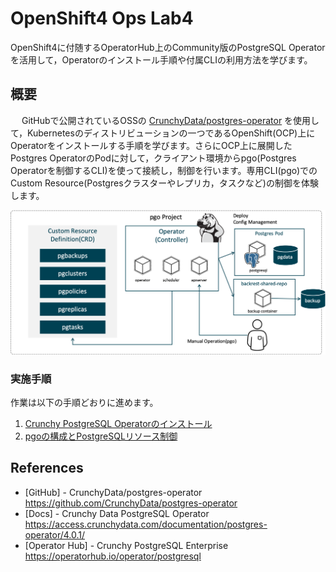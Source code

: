 

# OpenShift4 Ops Lab4
OpenShift4に付随するOperatorHub上のCommunity版のPostgreSQL Operatorを活用して，Operatorのインストール手順や付属CLIの利用方法を学びます。

## 概要
　
GitHubで公開されているOSSの [CrunchyData/postgres-operator](https://github.com/CrunchyData/postgres-operator) を使用して，Kubernetesのディストリビューションの一つであるOpenShift(OCP)上にOperatorをインストールする手順を学びます。さらにOCP上に展開したPostgres OperatorのPodに対して，クライアント環境からpgo(Postgres Operatorを制御するCLI)を使って接続し，制御を行います。専用CLI(pgo)でのCustom Resource(Postgresクラスターやレプリカ，タスクなど)の制御を体験します。

![](images/ocp4-i-Lab2-overview.png)

### 実施手順
作業は以下の手順どおりに進めます。

1. [Crunchy PostgreSQL Operatorのインストール](1_installtion-postgres-operator-pgo.md)  
2. [pgoの構成とPostgreSQLリソース制御](2_usage-pgo.md)  

## References

* [GitHub] - CrunchyData/postgres-operator  
https://github.com/CrunchyData/postgres-operator
* [Docs] - Crunchy Data PostgreSQL Operator
https://access.crunchydata.com/documentation/postgres-operator/4.0.1/
* [Operator Hub] - Crunchy PostgreSQL Enterprise  
https://operatorhub.io/operator/postgresql
